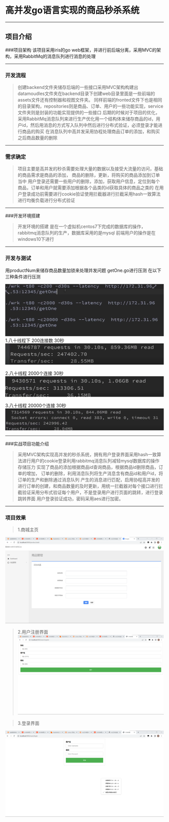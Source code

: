 # 高并发go语言实现的商品秒杀系统

---

## 项目介绍

###项目架构
该项目采用iris的go web框架，并进行前后端分离，采用MVC的架构，采用RabbitMq的消息队列进行消息的处理


---


### 开发流程
>创建backend文件夹储存后端的一些接口采用MVC架构构建出datamoudles文件夹在backend目录下创建web目录里面是一些前端的assets文件还有控制器和视图文件夹。
> 同样前端的fronted文件下也是相同的目录架构，repositories则是商品、订单、用户的一些功能实现，service文件夹则是封装的功能实现提供的一些接口
>后期的时候对于项目的优化，采用RabbitMq消息队列来进行生产优化用一个结构体来储存商品的id，用户id，然后用消息的方式写入队列中然后进行分布式验证，必须登录才能进行商品的购买
> 在消息队列中高并发采用协程处理商品订单的添加，和购买之后商品数量的删除
> 
> 
> 
> 
> 
---

### 需求确定
>项目主要是高并发的秒杀需要处理大量的数据以及接受大流量的访问，基础的商品需求是商品的添加， 商品的删除，更新，将购买的商品添加到订单当中
>用户登录还需要一些用户的删除，添加，获取用户信息，定位到每个商品，订单和用户就需要添加根据各个品类的id获取具体的商品之类的
> 在用户登录成功前需要进行cookie验证使用拦截器进行拦截采用hash一致算法进行均衡负载进行分布式验证
---

###开发环境搭建
>开发环境的搭建 是在一个虚拟机centos7下完成的数据库的操作，rabbitmq消息队列的生产，数据库采用的是mysql
>前端用户的操作是在windows10下进行

---

### 开发与测试

用productNum来储存商品数量加锁来处理并发问题
getOne.go进行压测
在以下三种条件进行压测

![](img/_1.png "压测方式")
1.八十线程下 200连接数 30秒
![](img/_2.png "压测方1")

2.八十线程 2000个连接 30秒
![](img/_3.png "压测2")

3.八十线程 20000个连接 30秒
![](img/_4.png "压测3")

---

###实战项目功能介绍
>采用MVC架构实现高并发的秒杀系统，拥有用户登录界面采用hash一致算法进行用户的cookie登录利用rabbitmq消息队列减轻mysql数据库的操作存储压力
> 实现了商品的添加根据商品id查询商品，根据商品id删除商品，订单的增加， 订单的删除，利用消息队列将生产消息含有商品id和用户id，将订单的生产和删除通过消息队列
> 产生的消息进行匹配，启用协程高并发的进行订单的创建，和商品数量的及时更新，用统一拦截器对每个接口进行拦截验证采用分布式验证每个用户，不是登录用户进行页面的跳转，进行登录跳转界面
> 用户登录验证成功，密码采用aes进行加密。
---

### 项目效果
>1.商城主页

![](img/_5.png)

> 2.用户注册界面
![](img/_6.png)

>3.登录界面

![](img/_7.png)




